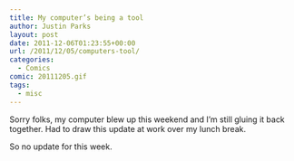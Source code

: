 ```yaml
---
title: My computer’s being a tool
author: Justin Parks
layout: post
date: 2011-12-06T01:23:55+00:00
url: /2011/12/05/computers-tool/
categories:
  - Comics
comic: 20111205.gif
tags:
  - misc
---
```

Sorry folks, my computer blew up this weekend and I&#8217;m still gluing it back together. Had to draw this update at work over my lunch break.
  
So no update for this week.
